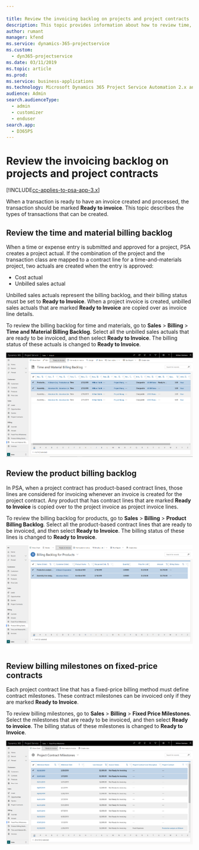 ```yaml
---

title: Review the invoicing backlog on projects and project contracts
description: This topic provides information about how to review time, expense, and product backlogs, and how to mark them as ready for invoicing.
author: rumant
manager: kfend
ms.service: dynamics-365-projectservice
ms.custom:
  - dyn365-projectservice
ms.date: 03/11/2019
ms.topic: article
ms.prod: 
ms.service: business-applications
ms.technology: Microsoft Dynamics 365 Project Service Automation 2.x and 3.x
audience: Admin
search.audienceType: 
  - admin
  - customizer
  - enduser
search.app: 
  - D365PS
---
```




# Review the invoicing backlog on projects and project contracts

[!INCLUDE[cc-applies-to-psa-app-3.x](../includes/cc-applies-to-psa-app-3x.md)]

When a transaction is ready to have an invoice created and processed, the transaction should be marked **Ready to invoice**. This topic describes the types of transactions that can be created.

## Review the time and material billing backlog

When a time or expense entry is submitted and approved for a project, PSA creates a project actual. If the combination of the project and the transaction class are mapped to a contract line for a time-and-materials project, two actuals are created when the entry is approved:

- Cost actual 
- Unbilled sales actual

Unbilled sales actuals represent the billing backlog, and their billing status must be set to **Ready to Invoice**. When a project invoice is created, unbilled sales actuals that are marked **Ready to Invoice** are copied over as invoice line details.

To review the billing backlog for time and materials, go to **Sales** \> **Billing** \> **Time and Material Billing Backlog**. Select all the unbilled sales actuals that are ready to be invoiced, and then select **Ready to Invoice**. The billing status of these actuals is changed to **Ready to Invoice**.

![Time and material billing backlog](media/TMBacklog.png)

## Review the product billing backlog

In PSA, when a project contract has product-based contract lines, those lines are considered for invoicing whenever an invoice is created for the project contract. Any product that has contract lines that are marked **Ready to Invoice** is copied over to the project invoice as project invoice lines.

To review the billing backlog for products, go to **Sales** \> **Billing** \> **Product Billing Backlog**. Select all the product-based contract lines that are ready to be invoiced, and then select **Ready to Invoice**. The billing status of these lines is changed to **Ready to Invoice**.

![Product billing backlog](media/ProductBacklog.png)

## Review billing milestones on fixed-price contracts

Each project contract line that has a fixed-price billing method must define contract milestones. These contract milestones can be invoiced only if they are marked **Ready to Invoice**. 

To review billing milestones, go to **Sales** \> **Billing** \> **Fixed Price Milestones**. Select the milestones that are ready to be invoiced, and then select **Ready to invoice**. The billing status of these milestones is changed to **Ready to Invoice**.

![Fixed-price milestones](media/FPBacklog.png)

